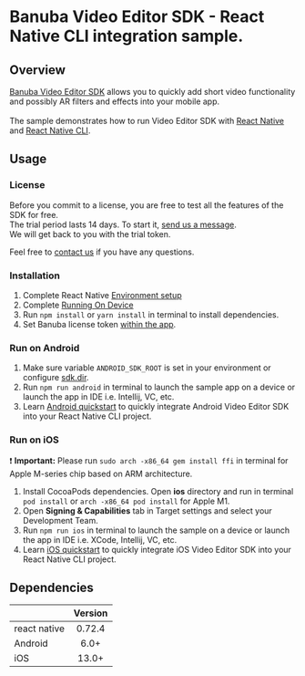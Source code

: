 # Banuba Video Editor SDK - React Native CLI integration sample.

## Overview
[Banuba Video Editor SDK](https://www.banuba.com/video-editor-sdk) allows you to quickly add short video functionality and possibly AR filters and effects into your mobile app.
<br>  
The sample demonstrates how to run Video Editor SDK with [React Native](https://reactnative.dev/) and [React Native CLI](https://reactnative.dev/).

## Usage
### License
Before you commit to a license, you are free to test all the features of the SDK for free.  
The trial period lasts 14 days. To start it, [send us a message](https://www.banuba.com/video-editor-sdk#form).  
We will get back to you with the trial token.

Feel free to [contact us](https://www.banuba.com/faq/kb-tickets/new) if you have any questions.

### Installation
1. Complete React Native [Environment setup](https://reactnative.dev/docs/environment-setup)
2. Complete [Running On Device](https://reactnative.dev/docs/running-on-device)
3. Run ```npm install``` or ```yarn install``` in terminal to install dependencies.
4. Set Banuba license token [within the app](App.js#L12).

### Run on Android
1. Make sure variable ```ANDROID_SDK_ROOT``` is set in your environment or configure [sdk.dir](android/local.properties#1).
2. Run ```npm run android``` in terminal to launch the sample app on a device or launch the app in IDE i.e. Intellij, VC, etc.
3. Learn [Android quickstart](mddocs/android_integration.md) to quickly integrate Android Video Editor SDK into your React Native CLI project.

### Run on iOS
:exclamation: **Important:** Please run ```sudo arch -x86_64 gem install ffi``` in terminal for Apple M-series chip based on ARM architecture.

1. Install CocoaPods dependencies. Open **ios** directory and run in terminal ```pod install``` or ```arch -x86_64 pod install``` for Apple M1.
2. Open **Signing & Capabilities** tab in Target settings and select your Development Team.
3. Run ```npm run ios``` in terminal to launch the sample on a device or launch the app in IDE i.e. XCode, Intellij, VC, etc.
4. Learn [iOS quickstart](mddocs/ios_integration.md) to quickly integrate iOS Video Editor SDK into your React Native CLI project.

## Dependencies
|              | Version | 
|--------------|:-------:|
| react native | 0.72.4  |
| Android      |  6.0+   |
| iOS          | 13.0+   |
